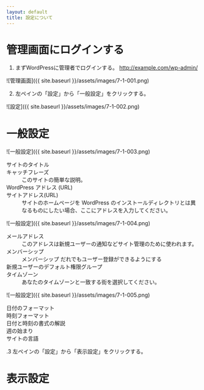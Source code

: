 ```yaml
---
layout: default
title: 設定について
---
```


# 管理画面にログインする

1. まずWordPressに管理者でログインする。
http://example.com/wp-admin/

![管理画面]({{ site.baseurl }}/assets/images/7-1-001.png)

2. 左ペインの「設定」から「一般設定」をクリックする。

![設定]({{ site.baseurl }}/assets/images/7-1-002.png)

# 一般設定

![一般設定]({{ site.baseurl }}/assets/images/7-1-003.png)

<dl>
<dt>サイトのタイトル</dt>
<dd></dd>
<dt>キャッチフレーズ</dt>
<dd>このサイトの簡単な説明。</dd>
<dt>WordPress アドレス (URL)</dt>
<dt>サイトアドレス(URL)</dt>
<dd>サイトのホームページを WordPress のインストールディレクトリとは異なるものにしたい場合、ここにアドレスを入力してください。</dd>
</dl>

![一般設定]({{ site.baseurl }}/assets/images/7-1-004.png)

<dl>
<dt>メールアドレス</dt>
<dd>このアドレスは新規ユーザーの通知などサイト管理のために使われます。</dd>
<dt>メンバーシップ</dt><dd>メンバーシップ だれでもユーザー登録ができるようにする</dd>
<dt>新規ユーザーのデフォルト権限グループ</dt><dd></dd>
<dt>タイムゾーン</dt><dd>あなたのタイムゾーンと一致する街を選択してください。</dd>
</dl>

![一般設定]({{ site.baseurl }}/assets/images/7-1-005.png)

<dl>
<dt>日付のフォーマット</dt><dd></dd>
<dt>時刻フォーマット</dt><dd></dd>
<dt>日付と時刻の書式の解説</dt><dd></dd>
<dt>週の始まり</dt><dd></dd>
<dt>サイトの言語</dt><dd></dd>
</dl>

.3 左ペインの「設定」から「表示設定」をクリックする。

# 表示設定
